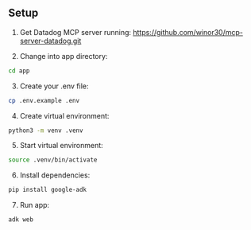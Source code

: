 ## Setup

1. Get Datadog MCP server running: https://github.com/winor30/mcp-server-datadog.git

2. Change into app directory:

```bash
cd app
```

3. Create your .env file:

```bash
cp .env.example .env
```

4. Create virtual environment:

```bash
python3 -m venv .venv
```

5. Start virtual environment:

```bash
source .venv/bin/activate
```

6. Install dependencies:

```bash
pip install google-adk
```

7. Run app:

```bash
adk web
```
